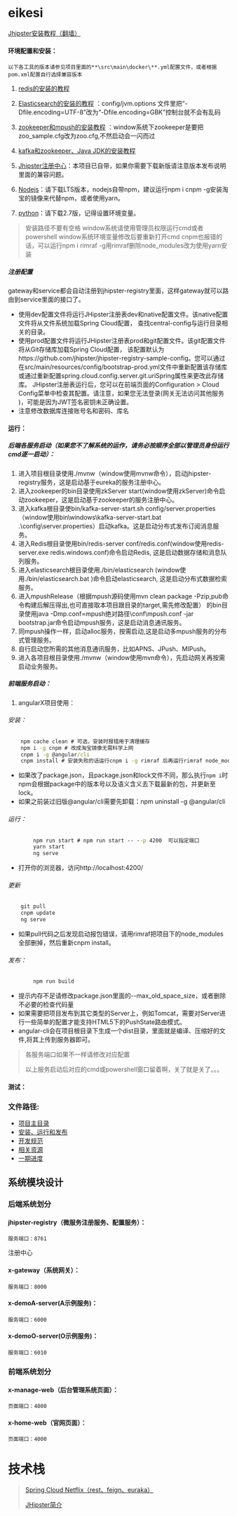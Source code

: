 
# eikesi
[Jhipster安装教程（翻墙）](http://www.jhipster.tech/)

#### 环境配置和安装：
    以下各工具的版本请参见项目里面的**\src\main\docker\**.yml配置文件，或者根据pom.xml配置自行选择兼容版本

1. [redis的安装的教程](http://www.runoob.com/redis/redis-install.html)

1. [Elasticsearch的安装的教程](https://blog.csdn.net/weidong22/article/details/79062851)
：config/jvm.options 文件里把“-Dfile.encoding=UTF-8”改为“-Dfile.encoding=GBK”控制台就不会有乱码

1. [zookeeper和mpush的安装教程](https://github.com/mywiki/mpush-doc/blob/master/3%E5%AE%89%E8%A3%85zookeeper.md)
：window系统下zookeeper是要把zoo_sample.cfg改为zoo.cfg,不然启动会一闪而过

1. [kafka和zookeeper、Java JDK的安装教程](https://blog.csdn.net/tianmanchn/article/details/78943147)

1. [Jhipster注册中心](https://github.com/jhipster/jhipster-registry)：本项目已自带，如果你需要下载新版请注意版本发布说明里面的兼容问题。
1. [Nodejs](http://nodejs.cn/)：请下载LTS版本，nodejs自带npm，建议运行npm i cnpm -g安装淘宝的镜像来代替npm，或者使用yarn。
1. [python](https://www.python.org/downloads/)：请下载2.7版，记得设置环境变量。
> 安装路径不要有空格
> window系统请使用管理员权限运行cmd或者powershell
> window系统环境变量修改后要重新打开cmd
> cnpm也报错的话，可以运行npm i rimraf -g用rimraf删除node_modules改为使用yarn安装
##### 注册配置
gateway和service都会自动注册到jhipster-registry里面，这样gateway就可以路由到service里面的接口了。
- 使用dev配置文件将运行JHipster注册表dev和native配置文件。该native配置文件将从文件系统加载Spring Cloud配置，
查找central-config与运行目录相关的目录。
- 使用prod配置文件将运行JHipster注册表prod和git配置文件。该git配置文件将从Git存储库加载Spring Cloud配置，
该配置默认为https://github.com/jhipster/jhipster-registry-sample-config。您可以通过在src/main/resources/config/bootstrap-prod.yml文件中重新配置该存储库或通过重新配置spring.cloud.config.server.git.uriSpring属性来更改此存储库。
JHipster注册表运行后，您可以在前端页面的Configuration > Cloud Config菜单中检查其配置。请注意，如果您无法登录(网关无法访问其他服务 )，可能是因为JWT签名密钥未正确设置。
- 注意修改数据库连接账号名和密码、库名
#### 运行：
##### 后端各服务启动（如果您不了解系统的运作，请务必按顺序全部以管理员身份运行cmd逐一启动）：
1. 进入项目根目录使用./mvnw（window使用mvnw命令），启动jhipster-registry服务，这是启动基于eureka的服务注册中心。
1. 进入zookeeper的bin目录使用zkServer start(window使用zkServer)命令启动zookeeper，这是启动基于zookeeper的服务注册中心。
1. 进入kafka根目录使bin/kafka-server-start.sh config/server.properties（window使用bin\windows\kafka-server-start.bat .\config\server.properties）启动kafka。这是启动分布式发布订阅消息服务。
1. 进入Redis根目录使用bin/redis-server conf/redis.conf(window使用redis-server.exe redis.windows.conf)命令启动Redis,
这是启动数据存储和消息队列服务。
1. 进入elasticsearch根目录使用./bin/elasticsearch (window使用./bin/elasticsearch.bat )命令启动elasticsearch,
这是启动分布式数据检索服务。
1. 进入mpushRelease（根据mpush源码使用mvn clean package -Pzip,pub命令构建后解压得出,也可直接取本项目跟目录的target,需先修改配置）
的bin目录使用java -Dmp.conf=mpush绝对路径\conf\mpush.conf -jar bootstrap.jar命令启动mpush服务，这是启动消息通讯服务。
1. 同mpush操作一样，启动alloc服务，按需启动,这是启动多mpush服务的分布式管理服务。
1. 自行启动您所需的其他消息通讯服务，比如APNS、JPush、MIPush。
1. 进入各项目根目录使用./mvnw（window使用mvn命令），先启动网关再按需启动业务服务。
##### 前端服务启动：
1. angularX项目使用：
###### 安装：
```cmd
	npm cache clean # 可选，安装时报错用于清理缓存
	npm i -g cnpm # 改成淘宝镜像无需科学上网
	cnpm i -g @angular/cli
	cnpm install # 安装失败的话运行cnpm i -g rimraf 后再运行rimraf node_module 删除安装包，然后使用yarn install试一试
```
* 如果改了package.json，且package.json和lock文件不同，那么执行`npm i`时npm会根据package中的版本号以及语义含义去下载最新的包，并更新至lock。
* 如果之前装过旧版@angular/cli需要先卸载：npm uninstall -g @angular/cli

###### 运行：
```cmd
        npm run start # npm run start -- --p 4200  可以指定端口
        yarn start
        ng serve
```
* 打开你的浏览器，访问http://localhost:4200/
###### 更新
```cmd
	git pull
	cnpm update
	ng serve
```
* 如果pull代码之后发现启动报包错误，请用rimraf把项目下的node_modules全部删掉，然后重新cnpm install。

###### 发布：
```cmd
        npm run build
```
* 提示内存不足请修改package.json里面的--max_old_space_size，或者删除不必要的检查代码量
* 如果需要把项目发布到其它类型的Server上，例如Tomcat，需要对Server进行一些简单的配置才能支持HTML5下的PushState路由模式。
* angular-cli会在项目根目录下生成一个dist目录，里面就是编译、压缩好的文件,将其上传到服务器即可。

>   各服务端口如果不一样请修改对应配置
>
>   以上服务启动后对应的cmd或powershell窗口留着啊，关了就是关了。。。
#### 测试：

### 文件路径:
 - [项目主目录](  ../../README.md)
 - [安装、运行和发布](docs/Setup.md)
 - [开发规范](docs/Style.md)
 - [相关资源](docs/Resource.md)
 - [一期进度](docs/Schedule1.md)
 

## 系统模块设计
### 后端系统划分
#### jhipster-registry（微服务注册服务、配置服务）：
    服务端口：8761
注册中心
#### x-gateway（系统网关）：
    服务端口：8000
#### x-demoA-server(A示例服务)：
    服务端口：6000
#### x-demoO-server(O示例服务)：
    服务端口：6010

### 前端系统划分
#### x-manage-web（后台管理系统页面）：
    页面端口：4000
#### x-home-web（官网页面）：
    页面端口：4000

技术栈
======
> [Spring Cloud Netflix（rest、feign、euraka）](https://springcloud.cc/spring-cloud-netflix.html#spring-cloud-feign)
>
> [JHipster简介](https://www.jdon.com/dl/best/jhipster.html)
